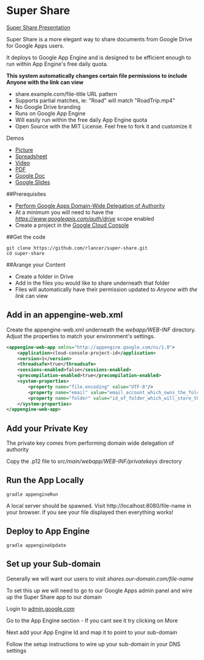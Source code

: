 Super Share
=========== 

[Super Share Presentation](http://share.robertlancer.com/Super-Share)

Super Share is a more elegant way to share documents from Google Drive for Google Apps users. 

It deploys to Google App Engine and is designed to be efficient enough to run within App Engine's free daily quota. 

**This system automatically changes certain file permissions to include Anyone with the link can view**  

+ share.example.com/file-title URL pattern 
+ Supports partial matches, ie: "Road" will match "RoadTrip.mp4" 
+ No Google Drive branding 
+ Runs on Google App Engine
+ Will easily run within the free daily App Engine quota
+ Open Source with the MIT License. Feel free to fork it and customize it

Demos
+ [Picture](http://share.robertlancer.com/KoreanBBQ.jpg)
+ [Spreadsheet](http://share.robertlancer.com/Spreadsheet)
+ [Video](http://share.robertlancer.com/Roadtrip.mp4)
+ [PDF](http://share.robertlancer.com/Comic-Book.pdf)
+ [Google Doc](http://share.robertlancer.com/Press)
+ [Google Slides](http://share.robertlancer.com/Super-Share)

##Prerequisites

+   [Perform Google Apps Domain-Wide Delegation of Authority](https://developers.google.com/drive/web/delegation)
+   At a minimum you will need to have the *https://www.googleapis.com/auth/drive* scope enabled  
+   Create a project in the [Google Cloud Console](http://console.developers.google.com)

##Get the code

    git clone https://github.com/rlancer/super-share.git
    cd super-share

##Arange your Content

+ Create a folder in Drive
+ Add in the files you would like to share underneath that folder
+ Files will automatically have their permission updated to *Anyone with the link* can view

## Add in an appengine-web.xml

Create the appengine-web.xml underneath the *webapp/WEB-INF* directory. Adjust the properties to match your environment's settings. 

```xml
<appengine-web-app xmlns="http://appengine.google.com/ns/1.0">
    <application>cloud-console-project-id</application>
    <version>1</version>
    <threadsafe>true</threadsafe>
    <sessions-enabled>false</sessions-enabled>
    <precompilation-enabled>true</precompilation-enabled>
    <system-properties>
        <property name="file.encoding" value="UTF-8"/>
        <property name="email" value="email_account_which_owns_the_folder@yourdomain.com"/>
        <property name="folder" value="id_of_folder_which_will_store_the_documents"/>
    </system-properties>
</appengine-web-app>
```

## Add your Private Key

The private key comes from performing domain wide delegation of authority

Copy the .p12 file to *src/main/webapp/WEB-INF/privatekeys* directory


## Run the App Locally

    gradle appengineRun

A local server should be spawned. Visit http://localhost:8080/file-name in your browser. If you see your file displayed then everything works!

## Deploy to App Engine

    gradle appengineUpdate

## Set up your Sub-domain

Generally we will want our users to visit *shares.our-domain.com/file-name*

To set this up we will need to go to our Google Apps admin panel and wire up the Super Share app to our domain

Login to [admin.google.com](https://admin.google.com)

Go to the App Engine section - If you cant see it try clicking on More

Next add your App Engine Id and map it to point to your sub-domain

Follow the setup instructions to wire up your sub-domain in your DNS settings
